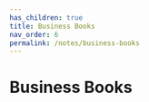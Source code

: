 ```yaml
---
has_children: true
title: Business Books
nav_order: 6
permalink: /notes/business-books
---
```


# Business Books